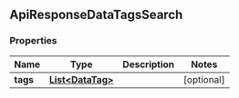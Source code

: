 
## ApiResponseDataTagsSearch

### Properties
Name | Type | Description | Notes
------------ | ------------- | ------------- | -------------
**tags** | [**List&lt;DataTag&gt;**](DataTag.md) |  |  [optional]



